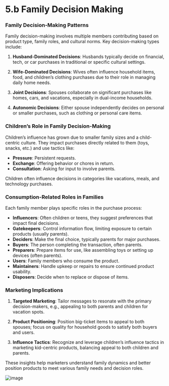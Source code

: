 # 5.b Family Decision Making

### Family Decision-Making Patterns

Family decision-making involves multiple members contributing based on product type, family roles, and cultural norms. Key decision-making types include:

1. **Husband-Dominated Decisions**: Husbands typically decide on financial, tech, or car purchases in traditional or specific cultural settings.
  
2. **Wife-Dominated Decisions**: Wives often influence household items, food, and children’s clothing purchases due to their role in managing daily home needs.

3. **Joint Decisions**: Spouses collaborate on significant purchases like homes, cars, and vacations, especially in dual-income households.

4. **Autonomic Decisions**: Either spouse independently decides on personal or smaller purchases, such as clothing or personal care items.

### Children’s Role in Family Decision-Making

Children’s influence has grown due to smaller family sizes and a child-centric culture. They impact purchases directly related to them (toys, snacks, etc.) and use tactics like:

- **Pressure**: Persistent requests.
- **Exchange**: Offering behavior or chores in return.
- **Consultation**: Asking for input to involve parents.

Children often influence decisions in categories like vacations, meals, and technology purchases.

### Consumption-Related Roles in Families

Each family member plays specific roles in the purchase process:

- **Influencers**: Often children or teens, they suggest preferences that impact final decisions.
- **Gatekeepers**: Control information flow, limiting exposure to certain products (usually parents).
- **Deciders**: Make the final choice, typically parents for major purchases.
- **Buyers**: The person completing the transaction, often parents.
- **Preparers**: Prepare items for use, like assembling toys or setting up devices (often parents).
- **Users**: Family members who consume the product.
- **Maintainers**: Handle upkeep or repairs to ensure continued product usability.
- **Disposers**: Decide when to replace or dispose of items.

### Marketing Implications

1. **Targeted Marketing**: Tailor messages to resonate with the primary decision-makers, e.g., appealing to both parents and children for vacation spots.

2. **Product Positioning**: Position big-ticket items to appeal to both spouses; focus on quality for household goods to satisfy both buyers and users.

3. **Influence Tactics**: Recognize and leverage children’s influence tactics in marketing kid-centric products, balancing appeal to both children and parents. 

These insights help marketers understand family dynamics and better position products to meet various family needs and decision roles.

![image](https://github.com/user-attachments/assets/17c55974-73da-40ed-821c-ded55fb97eef)

